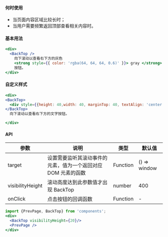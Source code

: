 #### **何时使用**

- 当页面内容区域比较长时；
- 当用户需要频繁返回顶部查看相关内容时。

#### **基本用法**

```jsx
<div>
  <BackTop />
    向下滚动以查看右下方的灰色
    <strong style={{ color: 'rgba(64, 64, 64, 0.6)' }}> gray </strong>
    按钮。
</div>
```

#### **自定义样式**

```jsx
<div>
<BackTop>
  <div style={{height: 40,width: 40, marginTop: 40, textAlign: 'center',borderRadius: 4,fontSize: 20,backgroundColor: '#13B886',color: '#fff',lineHeight: '40px', fontSize: 14}}>返回</div>
</BackTop>
  向下滚动以查看右下方的文字按钮。

</div>
```

#### **API**

| 参数 | 说明 | 类型 | 默认值 |
| --- | --- | --- | --- |
| target | 设置需要监听其滚动事件的元素，值为一个返回对应 DOM 元素的函数 | Function | () => window |
| visibilityHeight | 滚动高度达到此参数值才出现 BackTop | number | 400 |
| onClick | 点击按钮的回调函数 | Function | - |

```jsx noeditor
import {PrevPage, BackTop} from 'components';
<div>
  <BackTop visibilityHeight={20}/>
  <PrevPage />
</div>
```
